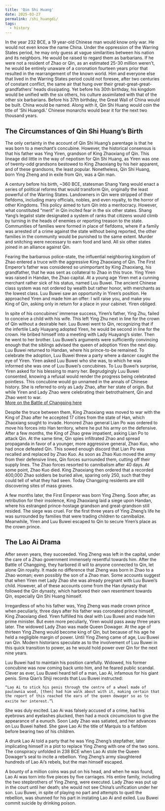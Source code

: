 ```yaml
---
title: 'Qin Shi Huang'
date: 2025-03-27
permalink: /shi_huangdi/
tags:
  - history
---
```

In the year 232 BCE, a 19 year-old Chinese man would know only war. He would not even know the name China. Under the oppression of the Warring States period, he may only guess at vague similarities between his nation and its neighbors. He would be raised to regard them as barbarians. If he were not a resident of Zhao or Qin, as an estimated 25-30 million weren’t, he would be entirely unaware of a coronation fourteen years prior that resulted in the rearrangement of the known world. Him and everyone else that lived in the Warring States period could not foresee, after two centuries of constant conflict, the same air that hung over their great-great-great-grandfathers’ heads dissipating. Yet before his 30th birthday, his kingdom would be unified with the six others, his culture assimilated with that of the other six barbarians. Before his 37th birthday, the Great Wall of China would be built. China would be named. Along with it, Qin Shi Huang would coin the title of ‘Shi Huangdi.’ Chinese monarchs would bear it for the next two thousand years. 
	
## The Circumstances of Qin Shi Huang’s Birth

The only certainty in the account of Qin Shi Huang’s parentage is that he was born to a merchant’s concubine. However, the historical consensus is that his father was Ying Yiren, grandson of King Zhaoxiang of Qin. This lineage did little in the way of nepotism for Qin Shi Huang, as Yiren was one of twenty-odd grandsons bestowed to King Zhaoxiang by his heir apparent, and of these grandsons, the least popular. Nonetheless, Qin Shi Huang, born Ying Zheng and in exile from Qin, was a Qin man. 

A century before his birth, ~360 BCE, statesman Shang Yang would enact a series of political reforms that would transform Qin, originally the least powerful of the Warring States. Landowners in Qin were stripped of their fiefdoms, including many officials, nobles, and even royalty, to the horror of other Kingdoms. This policy aimed to turn Qin into a meritocracy. However, what constituted “merit” in Qin incited fear in the six other states. Shang Yang’s legalist state designated a system of ranks that citizens would climb by turning in the heads of enemies or reporting treason to the state. Communities of families were formed in place of fiefdoms, where if a family was arrested of a crime against the state without being reported, the other families in the community would be punished to the same extent. Murder and snitching were necessary to earn food and land. All six other states joined in an alliance against Qin. 

Fearing the barbarous police-state, the influential neighboring kingdom of Zhao entered a truce with the aggressive King Zhaoxiang of Qin. The First Emperor’s father was considered so unimportant by King Zhaoxiang, his grandfather, that he was sent as collateral to Zhao in this truce. 
Ying Yiren was raised in Handan, the Zhao capital. At a young age Yiren met a cunning merchant rather sick of his status, named Luu Buwei. The ancient Chinese class system was not ordered by wealth but rather honor, with merchants as the lowest class. Luu Buwei saw an opportunity in Yiren’s position. He approached Yiren and made him an offer: I will raise you, and make you King of Qin, asking only in return for a place in your cabinet. Yiren obliged.

In spite of his concubines’ immense success, Yiren’s father, Ying Zhu, failed to conceive a child with his wife. This left Ying Zhu next in line for the crown of Qin without a desirable heir. Luu Buwei went to Qin, recognizing that if the infertile Lady Huayang adopted Yiren, he would be second in line for the crown. He bribed himself into a meeting with Lady Huayang’s sister. Then he went to her brother. Luu Buwei’s arguments were sufficiently convincing enough that the siblings advised the queen of adoption Yiren the next day. Luu Buwei returned to Handan, where his prince-to-be remained. To celebrate the adoption, Luu Buwei threw a party where a dancer caught the eye of Yiren. Yiren asked Luu Buwei who she was, to which he was informed she was one of Luu Buwei’s concubines. To Luu Buwei’s surprise, Yiren asked for his blessing to marry her. Begrudgingly Luu Buwei consented, knowing a refusal would render the progress being celebrated pointless. This concubine would go unnamed in the annals of Chinese history. She is referred to only as Lady Zhao, after her state of origin. But while Yiren and Lady Zhao were celebrating their betrothalment, Qin and Zhao went to war.\
[More on the Battle of Changping here](https://damauried.github.io/changping/)

Despite the truce between them, King Zhaoxiang was moved to war with the King of Zhao after he accepted 17 cities from the state of Han, which Zhaoxiang sought to invade. Honored Zhao general Lian Po was ordered to move his forces into Han territory, where he put his army on the defensive. After a few months, the King of Zhao grew impatient, asking Lian Po to attack Qin. At the same time, Qin spies infiltrated Zhao and spread propaganda in favor of a younger, more aggressive general, Zhao Kuo, who had once defeated Qin. This sowed enough discord that Lian Po was recalled and replaced by Zhao Kuo. As soon as Zhao Kuo moved the army from their defensive lines, Qin forces surrounded them, cutting off their supply lines. The Zhao forces resorted to cannibalism after 40 days. At some point, Zhao Kuo died. King Zhaoxiang then ordered that a recorded 400,000 Zhao soldiers be buried alive, sparing only 250, such that they could tell of what they had seen. Today Changping residents are still discovering sites of mass graves.

A few months later, the First Emperor was born Ying Zheng. Soon after, as retribution for their insolence, King Zhaoxiang laid a siege upon Handan, where his estranged prince-hostage grandson and great-grandson still resided. The siege was cruel. For the first three years of Ying Zheng’s life he was surrounded by families that were trading children to cannibalize. Meanwhile, Yiren and Luu Buwei escaped to Qin to secure Yiren’s place as the crown prince. 

## The Lao Ai Drama

After seven years, they succeeded. Ying Zheng was left in the capital, under the care of a Zhao government immensely resentful towards him. After the Battle of Changping, they harbored ill will to anyone connected to Qin, let alone Qin royalty. It made no difference that Zheng was born in Zhao to a Zhao woman; even possibly the son of a Zhao man. Some accounts suggest that when Yiren met Lady Zhao she was already pregnant with Luu Buwei’s child. However, all of these accounts come from the Han dynasty that followed the Qin dynasty, which harbored their own resentment towards Qin, especially Qin Shi Huang himself. 
	
Irregardless of who his father was, Ying Zheng was made crown prince when peculiarly, three days after his father was coronated prince himself, King Zhaoxiang died. Yiren fulfilled his deal with Luu Buwei and made him prime minister. But even more peculiarly, Yiren would pass away three years later. The widowed Lady Zhao was made Queen Dowager. At the age of thirteen Ying Zheng would become king of Qin, but because of his age he held a negligible margin of power. Until Ying Zheng came of age, Luu Buwei ran Qin. Modern historians speculate as to the involvement of Luu Buwei in this quick transition to power, as he would hold power over Qin for the next nine years.

Luu Buwei had to maintain his position carefully. Widowed, his former concubine was now coming back unto him, and he feared public scandal. Clever as ever, Luu Buwei heard tell of a man, Lao Ai, infamous for his giant penis. Sima Qian’s Shiji records that Luu Buwei instructed:
	
``“Lao Ai to stick his penis through the centre of a wheel made of paulownia wood, [then] had him walk about with it, making certain that the report of this reached the ears of the queen dowager so as to excite her interest.”``\

She was duly excited. Lao Ai was falsely accused of a crime, had his eyebrows and eyelashes plucked, then had a mock circumcision to give the appearance of a eunuch. Soon Lady Zhao was satiated, and her advances on Luu Buwei halted. She gave Lao Ai the title of Marquis to a fiefdom before bearing two of his children. 

A drunk Lao Ai told a party that he was Ying Zheng’s stepfather, later implicating himself in a plot to replace Ying Zheng with one of the two sons. The conspiracy unfolded in 238 BCE when Lao Ai stole the Queen Dowager’s seal to incite a rebellion. Ying Zheng’s army slaughtered hundreds of Lao Ai’s rebels, but the man himself escaped. 

A bounty of a million coins was put on his head, and when he was found, Lao Ai was torn into five pieces by five carriages. His entire family, including the two stepbrothers of Ying Zheng, were executed. Lady Zhao was put up in the court until her death; she would not see China’s unification under her son. Luu Buwei, in spite of playing no part and attempts to quell the rebellion, was shunned for his part in instating Lao Ai and exiled. Luu Buwei commit suicide by drinking poison.

